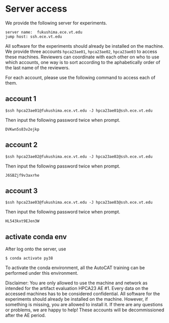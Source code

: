 # Server access

We provide the following server for experiments. 

```
server name:  fukushima.ece.vt.edu
jump host: ssh.ece.vt.edu
```

All software for the experiments should already be installed on the machine. 
We provide three accounts ```hpca23ae01```, ```hpca23ae02```, ```hpca23ae03``` to access these machines. Reviewers can coordinate with each other on who to use which accounts, one way is to sort according to the aphabetically order of the last name of the reviewers.


For each account, please use the following command to access each of them.

## account 1
```
$ssh hpca23ae01@fukushima.ece.vt.edu -J hpca23ae01@ssh.ece.vt.edu
```
Then input the following password twice when prompt.
```
DVKwn5s83v2ejkp
```

## account 2
```
$ssh hpca23ae02@fukushima.ece.vt.edu -J hpca23ae02@ssh.ece.vt.edu
```
Then input the following password twice when prompt.
```
J6SBZjf9v3axrhe
```

## account 3
```
$ssh hpca23ae03@fukushima.ece.vt.edu -J hpca23ae03@ssh.ece.vt.edu
```
Then input the following password twice when prompt.
```
HL543kxt9EJen3W
```
## activate conda env

After log onto the server, use 
```
$ conda activate py38
```
To activate the conda environment, all the AutoCAT training can be performed under this environment.

Disclaimer: You are only allowed to use the machine and network as intended for the artifact evaluation HPCA23 AE #1. Every data on the accessed machines has to be considered confidential. All software for the experiments should already be installed on the machine. However, if something is missing, you are allowed to install it. If there are any questions or problems, we are happy to help! These accounts will be decommissioned after the AE period.